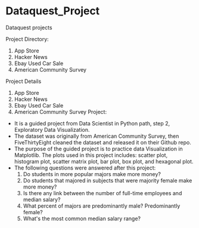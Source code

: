 # Dataquest_Project
Dataquest projects

Project Directory:
1. App Store
2. Hacker News
3. Ebay Used Car Sale
4. American Community Survey

Project Details
1. App Store
2. Hacker News
3. Ebay Used Car Sale
4. American Community Survey Project:
  - It is a guided project from Data Scientist in Python path, step 2, Exploratory Data Visualization.
  - The dataset was originally from American Community Survey, then FiveThirtyEight cleaned the dataset and released it on their Github repo.
  - The purpose of the guided project is to practice data Visualization in Matplotlib. The plots used in this project includes: scatter plot, histogram plot, scatter matrix plot, bar plot, box plot, and hexagonal plot.
  - The following questions were answered after this project:
    1) Do students in more popular majors make more money?
    2) Do students that majored in subjects that were majority female make more money?
    3) Is there any link between the number of full-time employees and median salary?
    4) What percent of majors are predominantly male? Predominantly female?
    5) What's the most common median salary range?
